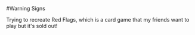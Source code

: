 #Warning Signs

Trying to recreate Red Flags, which is a card game that my friends want to play but it's sold out!